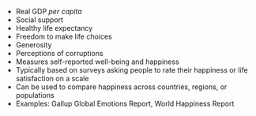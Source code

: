 - Real GDP *per capita*
- Social support
- Healthy life expectancy
- Freedom to make life choices
- Generosity
- Perceptions of corruptions
- Measures self-reported well-being and happiness
- Typically based on surveys asking people to rate their happiness or life satisfaction on a scale
- Can be used to compare happiness across countries, regions, or populations
- Examples: Gallup Global Emotions Report, World Happiness Report